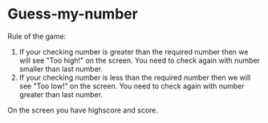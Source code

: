 # Guess-my-number
Rule of the game:
1. If your checking number is greater than the required number then we will see "Too high!" on the screen.
    You need to check again with number smaller than last number.
2. If your checking number is less than the required number then we will see "Too low!" on the screen.
   You need to check again with number greater than last number.
   
On the screen you have highscore and score.
